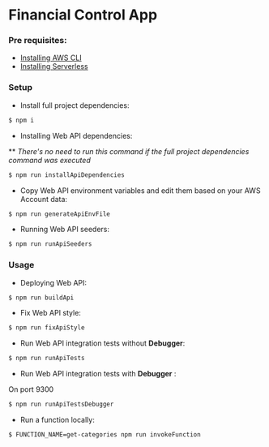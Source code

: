 # Financial Control App

### Pre requisites:

- [Installing AWS CLI](https://docs.aws.amazon.com/cli/latest/userguide/cli-chap-install.html)
- [Installing Serverless](https://serverless.com/framework/docs/getting-started/)

### Setup

- Install full project dependencies:

```bash
$ npm i
```

- Installing Web API dependencies:

** <i>There's no need to run this command if the full project dependencies command was executed</i>

```bash
$ npm run installApiDependencies
```

- Copy Web API environment variables and edit them based on your AWS Account data:

```bash
$ npm run generateApiEnvFile
```

- Running Web API seeders:

```bash
$ npm run runApiSeeders
```

### Usage

- Deploying Web API:

```bash
$ npm run buildApi
```

- Fix Web API style:

```bash
$ npm run fixApiStyle
```

- Run Web API integration tests without **Debugger**:

```bash
$ npm run runApiTests
```

- Run Web API integration tests with **Debugger** :

On port 9300

```bash
$ npm run runApiTestsDebugger
```

- Run a function locally:

```bash
$ FUNCTION_NAME=get-categories npm run invokeFunction
```
